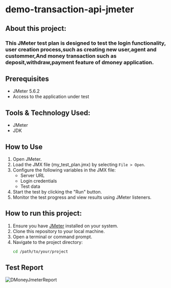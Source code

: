 # demo-transaction-api-jmeter

## About this project:
### This JMeter test plan is designed to test the login functionality, user creation process,such as creating new user,agent and custommer,And money transaction such as deposit,withdraw,payment feature of dmoney application.

## Prerequisites
- JMeter 5.6.2
- Access to the application under test
## Tools & Technology Used:
- JMeter
- JDK
## How to Use
1. Open JMeter.
2. Load the JMX file (my_test_plan.jmx) by selecting `File > Open`.
3. Configure the following variables in the JMX file:
   - Server URL
   - Login credentials
   - Test data
4. Start the test by clicking the "Run" button.
5. Monitor the test progress and view results using JMeter listeners.
## How to run this project:
1. Ensure you have [JMeter](https://jmeter.apache.org/download_jmeter.cgi) installed on your system.
2. Clone this repository to your local machine.
3. Open a terminal or command prompt.
4. Navigate to the project directory:
   ```bash
   cd /path/to/your/project
 ## Test Report
   ![DMoneyJmeterReport](https://github.com/Fayrose96/demo-transaction-api-jmeter/assets/143695839/f6ccadfb-89c3-4ab1-8626-840cd47e464e)
